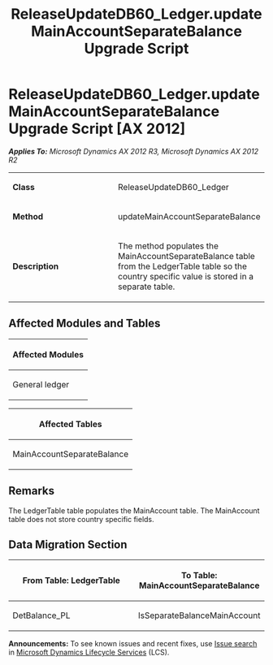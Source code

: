 ﻿---
title: ReleaseUpdateDB60_Ledger.updateMainAccountSeparateBalance Upgrade Script
TOCTitle: ReleaseUpdateDB60_Ledger.updateMainAccountSeparateBalance Upgrade Script
ms:assetid: 3b770551-df47-fb53-f5a7-5c693e240468
ms:mtpsurl: https://msdn.microsoft.com/en-us/library/JJ685282(v=AX.60)
ms:contentKeyID: 49707734
ms.date: 05/18/2015
mtps_version: v=AX.60
---

# ReleaseUpdateDB60\_Ledger.updateMainAccountSeparateBalance Upgrade Script [AX 2012]


_**Applies To:** Microsoft Dynamics AX 2012 R3, Microsoft Dynamics AX 2012 R2_

<table>
<colgroup>
<col style="width: 50%" />
<col style="width: 50%" />
</colgroup>
<tbody>
<tr class="odd">
<td><p><strong>Class</strong></p></td>
<td><p>ReleaseUpdateDB60_Ledger</p></td>
</tr>
<tr class="even">
<td><p><strong>Method</strong></p></td>
<td><p>updateMainAccountSeparateBalance</p></td>
</tr>
<tr class="odd">
<td><p><strong>Description</strong></p></td>
<td><p>The method populates the MainAccountSeparateBalance table from the LedgerTable table so the country specific value is stored in a separate table.</p></td>
</tr>
</tbody>
</table>


## Affected Modules and Tables

<table>
<colgroup>
<col style="width: 100%" />
</colgroup>
<thead>
<tr class="header">
<th><p>Affected Modules</p></th>
</tr>
</thead>
<tbody>
<tr class="odd">
<td><p>General ledger</p></td>
</tr>
</tbody>
</table>


<table>
<colgroup>
<col style="width: 100%" />
</colgroup>
<thead>
<tr class="header">
<th><p>Affected Tables</p></th>
</tr>
</thead>
<tbody>
<tr class="odd">
<td><p>MainAccountSeparateBalance</p></td>
</tr>
</tbody>
</table>


## Remarks

The LedgerTable table populates the MainAccount table. The MainAccount table does not store country specific fields.

## Data Migration Section

<table>
<colgroup>
<col style="width: 50%" />
<col style="width: 50%" />
</colgroup>
<thead>
<tr class="header">
<th><p>From Table: LedgerTable</p></th>
<th><p>To Table: MainAccountSeparateBalance</p></th>
</tr>
</thead>
<tbody>
<tr class="odd">
<td><p>DetBalance_PL</p></td>
<td><p>IsSeparateBalanceMainAccount</p></td>
</tr>
</tbody>
</table>

  
**Announcements:** To see known issues and recent fixes, use [Issue search](http://go.microsoft.com/fwlink/?linkid=389258) in [Microsoft Dynamics Lifecycle Services](http://go.microsoft.com/fwlink/?linkid=306505) (LCS).

